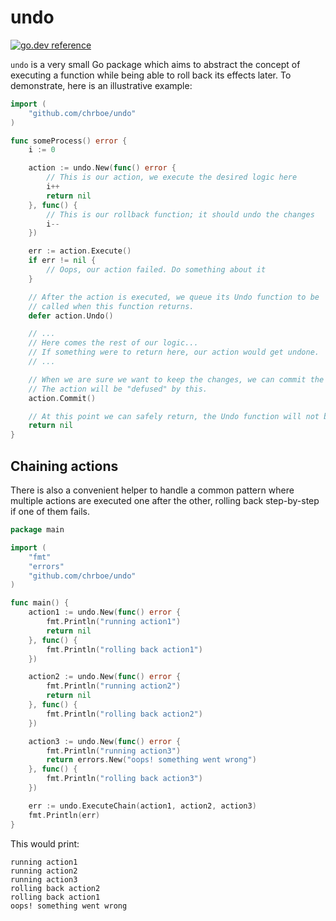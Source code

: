 # undo

[![go.dev reference](https://img.shields.io/badge/go.dev-reference-007d9c?logo=go&logoColor=white&style=flat-square)](https://pkg.go.dev/github.com/chrboe/undo)

`undo` is a very small Go package which aims to abstract the concept of executing
a function while being able to roll back its effects later. To demonstrate,
here is an illustrative example:

```go
import (
	"github.com/chrboe/undo"
)

func someProcess() error {
	i := 0

	action := undo.New(func() error {
		// This is our action, we execute the desired logic here
		i++
		return nil
	}, func() {
		// This is our rollback function; it should undo the changes
		i--
	})

	err := action.Execute()
	if err != nil {
		// Oops, our action failed. Do something about it
	}

	// After the action is executed, we queue its Undo function to be
	// called when this function returns.
	defer action.Undo()

	// ...
	// Here comes the rest of our logic...
	// If something were to return here, our action would get undone.
	// ...

	// When we are sure we want to keep the changes, we can commit the action.
	// The action will be "defused" by this.
	action.Commit()

	// At this point we can safely return, the Undo function will not be called.
	return nil
}
```

## Chaining actions

There is also a convenient helper to handle a common pattern where multiple actions
are executed one after the other, rolling back step-by-step if one of them fails.

```go
package main

import (
	"fmt"
	"errors"
	"github.com/chrboe/undo"
)

func main() {
	action1 := undo.New(func() error {
		fmt.Println("running action1")
		return nil
	}, func() {
		fmt.Println("rolling back action1")
	})

	action2 := undo.New(func() error {
		fmt.Println("running action2")
		return nil
	}, func() {
		fmt.Println("rolling back action2")
	})

	action3 := undo.New(func() error {
		fmt.Println("running action3")
		return errors.New("oops! something went wrong")
	}, func() {
		fmt.Println("rolling back action3")
	})

	err := undo.ExecuteChain(action1, action2, action3)
	fmt.Println(err)
}
```

This would print:

```
running action1
running action2
running action3
rolling back action2
rolling back action1
oops! something went wrong
```
